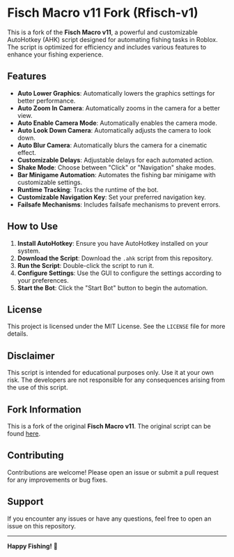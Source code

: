 # Fisch Macro v11 Fork (Rfisch-v1)

This is a fork of the **Fisch Macro v11**, a powerful and customizable AutoHotkey (AHK) script designed for automating fishing tasks in Roblox. The script is optimized for efficiency and includes various features to enhance your fishing experience.

## Features

- **Auto Lower Graphics**: Automatically lowers the graphics settings for better performance.
- **Auto Zoom In Camera**: Automatically zooms in the camera for a better view.
- **Auto Enable Camera Mode**: Automatically enables the camera mode.
- **Auto Look Down Camera**: Automatically adjusts the camera to look down.
- **Auto Blur Camera**: Automatically blurs the camera for a cinematic effect.
- **Customizable Delays**: Adjustable delays for each automated action.
- **Shake Mode**: Choose between "Click" or "Navigation" shake modes.
- **Bar Minigame Automation**: Automates the fishing bar minigame with customizable settings.
- **Runtime Tracking**: Tracks the runtime of the bot.
- **Customizable Navigation Key**: Set your preferred navigation key.
- **Failsafe Mechanisms**: Includes failsafe mechanisms to prevent errors.

## How to Use

1. **Install AutoHotkey**: Ensure you have AutoHotkey installed on your system.
2. **Download the Script**: Download the `.ahk` script from this repository.
3. **Run the Script**: Double-click the script to run it.
4. **Configure Settings**: Use the GUI to configure the settings according to your preferences.
5. **Start the Bot**: Click the "Start Bot" button to begin the automation.

## License

This project is licensed under the MIT License. See the `LICENSE` file for more details.

## Disclaimer

This script is intended for educational purposes only. Use it at your own risk. The developers are not responsible for any consequences arising from the use of this script.

## Fork Information

This is a fork of the original **Fisch Macro v11**. The original script can be found [here](https://example.com/original-fisch-macro).

## Contributing

Contributions are welcome! Please open an issue or submit a pull request for any improvements or bug fixes.

## Support

If you encounter any issues or have any questions, feel free to open an issue on this repository.

---

**Happy Fishing!** 🎣
